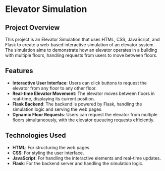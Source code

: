 # Elevator Simulation

## Project Overview

This project is an Elevator Simulation that uses HTML, CSS, JavaScript, and Flask to create a web-based interactive simulation of an elevator system. The simulation aims to demonstrate how an elevator operates in a building with multiple floors, handling requests from users to move between floors.

## Features

- **Interactive User Interface**: Users can click buttons to request the elevator from any floor to any other floor.
- **Real-time Elevator Movement**: The elevator moves between floors in real-time, displaying its current position.
- **Flask Backend**: The backend is powered by Flask, handling the simulation logic and serving the web pages.
- **Dynamic Floor Requests**: Users can request the elevator from multiple floors simultaneously, with the elevator queueing requests efficiently.

## Technologies Used

- **HTML**: For structuring the web pages.
- **CSS**: For styling the user interface.
- **JavaScript**: For handling the interactive elements and real-time updates.
- **Flask**: For the backend server and handling the simulation logic.

